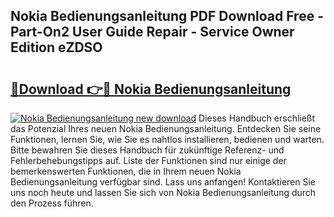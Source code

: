 ## Nokia Bedienungsanleitung PDF Download Free - Part-On2 User Guide Repair - Service Owner Edition eZDSO

# <h2><a href="http://df2h4e.blite.top/?on=Nokia+Bedienungsanleitung">🔗Download 👉🔴 Nokia Bedienungsanleitung</a></h2>

[![Nokia Bedienungsanleitung new download](https://i.imgur.com/lujVjoI.png)](http://df2h4e.blite.top/?on=Nokia+Bedienungsanleitung)
Dieses Handbuch erschließt das Potenzial Ihres neuen Nokia Bedienungsanleitung. Entdecken Sie seine Funktionen, lernen Sie, wie Sie es nahtlos installieren, bedienen und warten. Bitte bewahren Sie dieses Handbuch für zukünftige Referenz- und Fehlerbehebungstipps auf. Liste der Funktionen sind nur einige der bemerkenswerten Funktionen, die in Ihrem neuen Nokia Bedienungsanleitung verfügbar sind. Lass uns anfangen! Kontaktieren Sie uns noch heute und lassen Sie sich von Nokia Bedienungsanleitung durch den Prozess führen.
